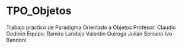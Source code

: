 # TPO_Objetos
Trabajo practico de Paradigma Orientado a Objetos
Profesor: Claudio Godio\n
Equipo:
Ramiro Landajo
Valentin Quiroga
Julian Serrano
Ivo Bandoni

